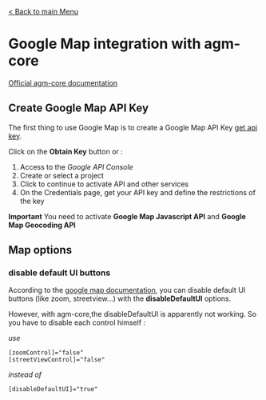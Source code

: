 [< Back to main Menu](https://github.com/gsoulie/Mobile-App-Development/blob/master/ionic2-test.md)    

# Google Map integration with agm-core

[Official agm-core documentation](https://angular-maps.com/api-docs/agm-core/)    

## Create Google Map API Key

The first thing to use Google Map is to create a Google Map API Key [get api key](https://developers.google.com/maps/documentation/javascript/get-api-key).

Click on the **Obtain Key** button or :
1. Access to the *Google API Console*
2. Create or select a project
3. Click to continue to activate API and other services
4. On the Credentials page, get your API key and define the restrictions of the key

**Important** You need to activate **Google Map Javascript API** and **Google Map Geocoding API**

## Map options

### disable default UI buttons

According to the [google map documentation](https://developers.google.com/maps/documentation/javascript/examples/control-disableUI?hl=fr), you can disable default UI buttons (like zoom, streetview...) with the **disableDefaultUI** options.

However, with agm-core,the disableDefaultUI is apparently not working. So you have to disable each control himself :

*use*
```
[zoomControl]="false"
[streetViewControl]="false"
```

*instead of*
```
[disableDefaultUI]="true"
```

